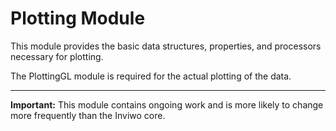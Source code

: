 # Plotting Module

This module provides the basic data structures, properties, and processors necessary for plotting.

The PlottingGL module is required for the actual plotting of the data.

---
**Important:**
This module contains ongoing work and is more likely to change more frequently than the Inviwo core.
